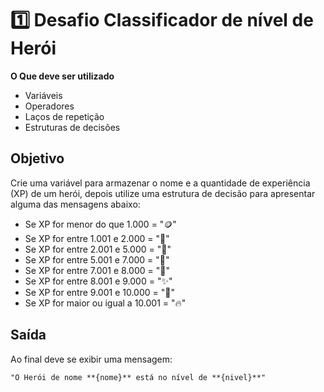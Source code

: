 # 1️⃣ Desafio Classificador de nível de Herói

**O Que deve ser utilizado**

- Variáveis
- Operadores
- Laços de repetição
- Estruturas de decisões

## Objetivo

Crie uma variável para armazenar o nome e a quantidade de experiência (XP) de um herói, depois utilize uma estrutura de decisão para apresentar alguma das mensagens abaixo:

- Se XP for menor do que 1.000 = "🪙"
- Se XP for entre 1.001 e 2.000 = "🥉"
- Se XP for entre 2.001 e 5.000 = "🥈"
- Se XP for entre 5.001 e 7.000 = "🥇"
- Se XP for entre 7.001 e 8.000 = "💎"
- Se XP for entre 8.001 e 9.000 = "✨"
- Se XP for entre 9.001 e 10.000 = "🌟"
- Se XP for maior ou igual a 10.001 = "🔥"

## Saída

Ao final deve se exibir uma mensagem:

`"O Herói de nome **{nome}** está no nível de **{nivel}**"`
